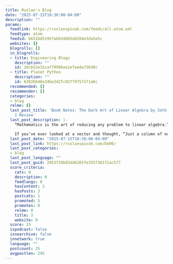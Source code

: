 ```yaml
---
title: Ruslan's Blog
date: "2025-07-15T10:38:00-04:00"
description: ""
params:
  feedlink: https://ruslanspivak.com/feeds/all.atom.xml
  feedtype: atom
  feedid: b651bd51957a663d685dd204e3da5e5c
  websites: {}
  blogrolls: []
  in_blogrolls:
  - title: Engineering Blogs
    description: ""
    id: 26cb52e32caff9995ee1efaeda73638c
  - title: Planet Python
    description: ""
    id: 63826648a34be342fc027f97571f1a6c
  recommended: []
  recommender: []
  categories:
  - blog
  relme: {}
  last_post_title: 'Book Notes: The Dark Art of Linear Algebra by Seth Braver — Chapter
    1 Review'
  last_post_description: |-
    “Mathematics is the art of reducing any problem to linear algebra.” — William Stein

    If you’ve ever looked at a vector and thought, “Just a column of numbers, right?”, this chapter will
  last_post_date: "2025-07-15T10:38:00-04:00"
  last_post_link: https://ruslanspivak.com/bb06/
  last_post_categories:
  - blog
  last_post_language: ""
  last_post_guid: 2953f29b83dd6265fe3557301f2ac577
  score_criteria:
    cats: 0
    description: 0
    feedlangs: 0
    hasContent: 3
    hasPosts: 3
    postcats: 1
    promoted: 5
    promotes: 0
    relme: 0
    title: 3
    website: 0
  score: 15
  ispodcast: false
  isnoarchive: false
  innetwork: true
  language: ""
  postcount: 25
  avgpostlen: 295
---
```

